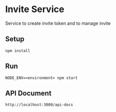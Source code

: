 # Invite Service
Service to create invite token and to manage invite

## Setup
`npm install`

## Run
`NODE_ENV=<environment> npm start`

## API Document
`http://localhost:3000/api-docs`
